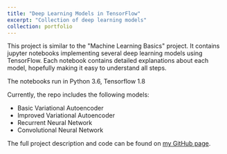 ```yaml
---
title: "Deep Learning Models in TensorFlow"
excerpt: "Collection of deep learning models"
collection: portfolio
---
```

   
This project is similar to the "Machine Learning Basics" project. It contains jupyter notebooks implementing several deep learning models using TensorFlow. Each notebook contains detailed explanations about each model, hopefully making it easy to understand all steps.
   
The notebooks run in Python 3.6, Tensorflow 1.8
   
Currently, the repo includes the following models:   
- Basic Variational Autoencoder
- Improved Variational Autoencoder
- Recurrent Neural Network
- Convolutional Neural Network
   
The full project description and code can be found on [my GitHub page](https://github.com/zotroneneis/tensorflow_deep_learning_models).


